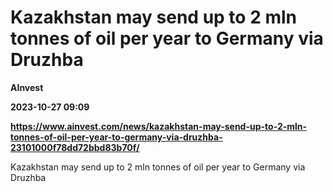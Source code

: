 # Kazakhstan may send up to 2 mln tonnes of oil per year to Germany via Druzhba
**AInvest**

**2023-10-27 09:09**

**https://www.ainvest.com/news/kazakhstan-may-send-up-to-2-mln-tonnes-of-oil-per-year-to-germany-via-druzhba-23101000f78dd72bbd83b70f/**

Kazakhstan may send up to 2 mln tonnes of oil per year to Germany via Druzhba